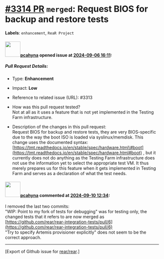[\#3314 PR](https://github.com/rear/rear/pull/3314) `merged`: Request BIOS for backup and restore tests
=======================================================================================================

**Labels**: `enhancement`, `ReaR Project`

#### <img src="https://avatars.githubusercontent.com/u/26300485?u=9105d243bc9f7ade463a3e52e8dd13fa67837158&v=4" width="50">[pcahyna](https://github.com/pcahyna) opened issue at [2024-09-06 16:11](https://github.com/rear/rear/pull/3314):

##### Pull Request Details:

-   Type: **Enhancement**

-   Impact: **Low**

-   Reference to related issue (URL): \#3313

-   How was this pull request tested?  
    Not at all as it uses a feature that is not yet implemented in the
    Testing Farm infrastructure.

-   Description of the changes in this pull request:  
    Request BIOS for backup and restore tests, they are very
    BIOS-specific due to the way the boot ISO is loaded via
    syslinux/memdisk. This change uses the documented syntax:
    [https://tmt.readthedocs.io/en/stable/spec/hardware.html\#boot](https://tmt.readthedocs.io/en/stable/spec/hardware.html#boot)
    , but it currently does not do anything as the Testing Farm
    infrastructure does not use the information yet to select the
    appropriate test VM. It thus merely prepares us for this feature
    when it gets implemented in Testing Farm and serves as a declaration
    of what the test needs.

#### <img src="https://avatars.githubusercontent.com/u/26300485?u=9105d243bc9f7ade463a3e52e8dd13fa67837158&v=4" width="50">[pcahyna](https://github.com/pcahyna) commented at [2024-09-10 12:34](https://github.com/rear/rear/pull/3314#issuecomment-2340602659):

I removed the last two commits:  
"WIP: Point to my fork of tests for debugging" was for testing only, the
changed tests that it refers to are now merged as
[https://github.com/rear/rear-integration-tests/pull/6](https://github.com/rear/rear-integration-tests/pull/6)  
"Try to specify Artemis provisioner explicitly" does not seem to be the
correct approach.

------------------------------------------------------------------------

\[Export of Github issue for
[rear/rear](https://github.com/rear/rear).\]
